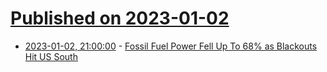 # [Published on 2023-01-02](index.md)

* [2023-01-02, 21:00:00](https://slashdot.org/story/23/01/02/1731257/fossil-fuel-power-fell-up-to-68-as-blackouts-hit-us-south?utm_source=rss1.0mainlinkanon&utm_medium=feed) - [Fossil Fuel Power Fell Up To 68% as Blackouts Hit US South](https://slashdot.org/story/23/01/02/1731257/fossil-fuel-power-fell-up-to-68-as-blackouts-hit-us-south?utm_source=rss1.0mainlinkanon&utm_medium=feed)
